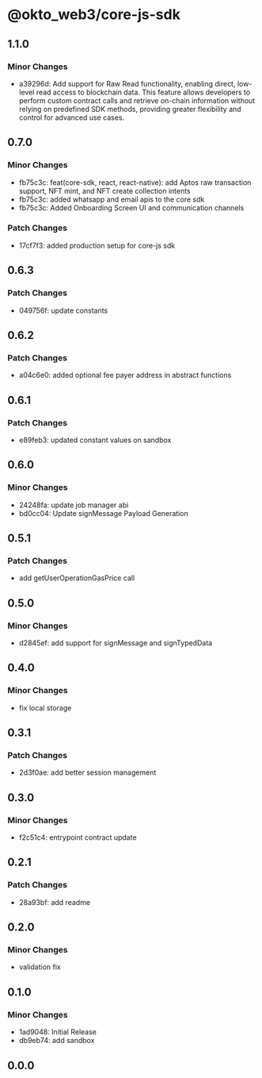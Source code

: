 # @okto_web3/core-js-sdk

## 1.1.0

### Minor Changes

- a39296d: Add support for Raw Read functionality, enabling direct, low-level read access to blockchain data. This feature allows developers to perform custom contract calls and retrieve on-chain information without relying on predefined SDK methods, providing greater flexibility and control for advanced use cases.

## 0.7.0

### Minor Changes

- fb75c3c: feat(core-sdk, react, react-native): add Aptos raw transaction support, NFT mint, and NFT create collection intents
- fb75c3c: added whatsapp and email apis to the core sdk
- fb75c3c: Added Onboarding Screen UI and communication channels

### Patch Changes

- 17cf7f3: added production setup for core-js sdk

## 0.6.3

### Patch Changes

- 049756f: update constants

## 0.6.2

### Patch Changes

- a04c6e0: added optional fee payer address in abstract functions

## 0.6.1

### Patch Changes

- e89feb3: updated constant values on sandbox

## 0.6.0

### Minor Changes

- 24248fa: update job manager abi
- bd0cc04: Update signMessage Payload Generation

## 0.5.1

### Patch Changes

- add getUserOperationGasPrice call

## 0.5.0

### Minor Changes

- d2845ef: add support for signMessage and signTypedData

## 0.4.0

### Minor Changes

- fix local storage

## 0.3.1

### Patch Changes

- 2d3f0ae: add better session management

## 0.3.0

### Minor Changes

- f2c51c4: entrypoint contract update

## 0.2.1

### Patch Changes

- 28a93bf: add readme

## 0.2.0

### Minor Changes

- validation fix

## 0.1.0

### Minor Changes

- 1ad9048: Initial Release
- db9eb74: add sandbox

## 0.0.0
